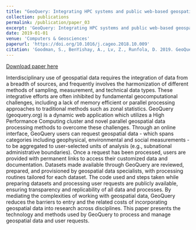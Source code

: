 ```yaml
---
title: "GeoQuery: Integrating HPC systems and public web-based geospatial data tools"
collection: publications
permalink: /publication/paper_03
excerpt: 'GeoQuery: Integrating HPC systems and public web-based geospatial data tools'
date: 2019-01-01
venue: 'Computers & Geosciences'
paperurl: 'https://doi.org/10.1016/j.cageo.2018.10.009'
citation: 'Goodman, S., BenYishay, A., Lv, Z., Runfola, D. 2019. GeoQuery: Integrating HPC systems and public web-based geospatial data tools. Computers & Geosciences, 122, 103-112.'
---
```


[Download paper here](https://doi.org/10.1016/j.cageo.2018.10.009)

Interdisciplinary use of geospatial data requires the integration of data from a breadth of sources, and frequently involves the harmonization of different methods of sampling, measurement, and technical data types. These integrative efforts are often inhibited by fundamental geocomputational challenges, including a lack of memory efficient or parallel processing approaches to traditional methods such as zonal statistics. GeoQuery (geoquery.org) is a dynamic web application which utilizes a High Performance Computing cluster and novel parallel geospatial data processing methods to overcome these challenges. Through an online interface, GeoQuery users can request geospatial data - which spans categories including geophysical, environmental and social measurements - to be aggregated to user-selected units of analysis (e.g., subnational administrative boundaries). Once a request has been processed, users are provided with permanent links to access their customized data and documentation. Datasets made available through GeoQuery are reviewed, prepared, and provisioned by geospatial data specialists, with processing routines tailored for each dataset. The code used and steps taken while preparing datasets and processing user requests are publicly available, ensuring transparency and replicability of all data and processes. By mediating the complexities of working with geospatial data, GeoQuery reduces the barriers to entry and the related costs of incorporating geospatial data into research across disciplines. This paper presents the technology and methods used by GeoQuery to process and manage geospatial data and user requests.
